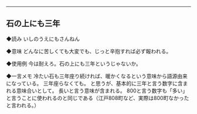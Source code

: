 

---



## 石の上にも三年

◆読み
いしのうえにもさんねん

◆意味
どんなに苦しくても大変でも、じっと辛抱すれば必ず報われる。

◆使用例
今は耐えろ。石の上にも三年というじゃないか。

◆一言メモ
冷たい石も三年座り続ければ、暖かくなるという意味から語源由来になっている。
三年座らなくても。
と思うが、基本的に三年と言う数字に含まれる意味合いとして。
長いと言う意味が含まれる。
800と言う数字も「多い」と言うことに使われるのと同じである（江戸808町など、実際は800町なかったと言われる。）

